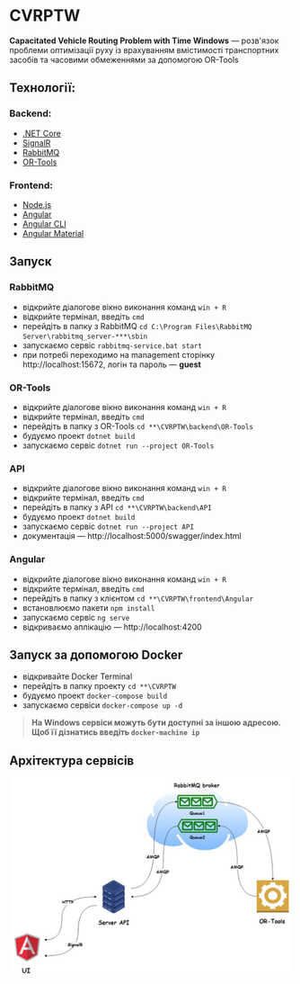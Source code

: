 # CVRPTW

**Capacitated Vehicle Routing Problem with Time Windows** — розв'язок проблеми оптимізації руху із врахуванням вмістимості транспортних засобів та часовими обмеженнями за допомогою OR-Tools

## Технології:

### Backend:
- [.NET Core](https://dotnet.microsoft.com/download)
- [SignalR](https://dotnet.microsoft.com/apps/aspnet/real-time)
- [RabbitMQ](https://www.rabbitmq.com/download.html)
- [OR-Tools](https://developers.google.com/optimization)

### Frontend:
- [Node.js](https://nodejs.org/en/)
- [Angular](https://angular.io)
- [Angular CLI](https://angular.io/cli)
- [Angular Material](https://material.angular.io)

## Запуск

### RabbitMQ

* відкрийте діалогове вікно виконання команд ``win + R`` 
* відкрийте термінал, введіть ``cmd`` 
* перейдіть в папку з RabbitMQ ``cd C:\Program Files\RabbitMQ Server\rabbitmq_server-***\sbin``
* запускаємо сервіс ``rabbitmq-service.bat start``
* при потребі переходимо на management сторінку http://localhost:15672, логін та пароль — **guest**

### OR-Tools

* відкрийте діалогове вікно виконання команд ``win + R`` 
* відкрийте термінал, введіть ``cmd`` 
* перейдіть в папку з OR-Tools ``cd **\CVRPTW\backend\OR-Tools``
* будуємо проект ``dotnet build``
* запускаємо сервіс ``dotnet run --project OR-Tools``

### API

* відкрийте діалогове вікно виконання команд ``win + R`` 
* відкрийте термінал, введіть ``cmd`` 
* перейдіть в папку з API ``cd **\CVRPTW\backend\API``
* будуємо проект ``dotnet build``
* запускаємо сервіс ``dotnet run --project API``
* документація — http://localhost:5000/swagger/index.html

### Angular

* відкрийте діалогове вікно виконання команд ``win + R`` 
* відкрийте термінал, введіть ``cmd`` 
* перейдіть в папку з клієнтом ``cd **\CVRPTW\frontend\Angular``
* встановлюємо пакети ``npm install``
* запускаємо сервіс ``ng serve``
* відкриваємо аплікацію — http://localhost:4200

## Запуск за допомогою Docker

* відкривайте Docker Terminal
* перейдіть в папку проекту ``cd **\CVRPTW``
* будуємо проект ``docker-compose build``
* запускаємо сервіси ``docker-compose up -d``

> **На Windows сервіси можуть бути доступні за іншою адресою. Щоб її дізнатись введіть ``docker-machine ip``**

## Архітектура сервісів

<p align="center">
  <img src="/CVRPTW/docs/images/architecture.png">
</p>
